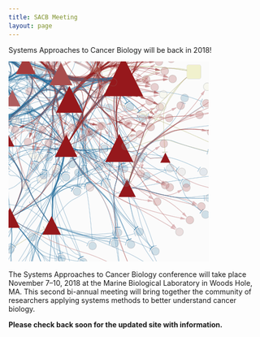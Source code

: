 ```yaml
---
title: SACB Meeting
layout: page
---
```


Systems Approaches to Cancer Biology will be back in 2018!

![Network diagram](/public/img/network_diag.png)

The Systems Approaches to Cancer Biology conference will take place November 7–10, 2018 at the Marine Biological Laboratory in Woods Hole, MA. This second bi-annual meeting will bring together the community of researchers applying systems methods to better understand cancer biology.

**Please check back soon for the updated site with information.**
